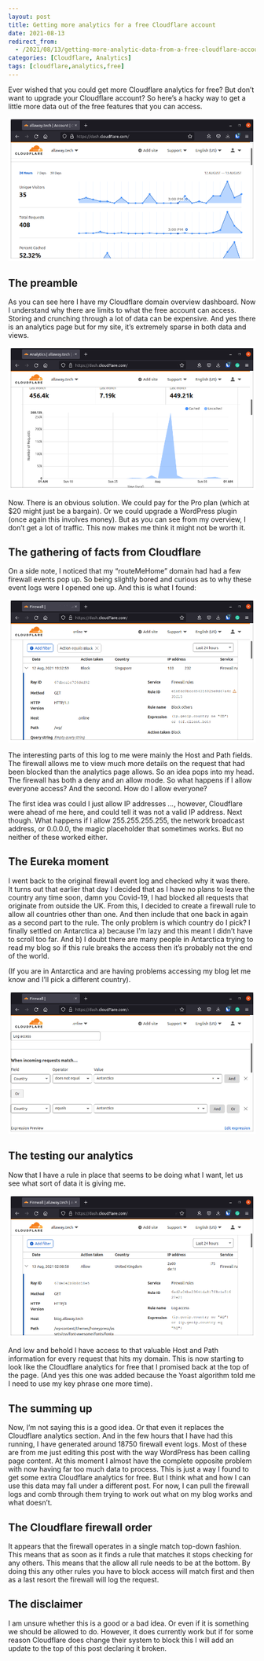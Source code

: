 ```yaml
---
layout: post
title: Getting more analytics for a free Cloudflare account
date: 2021-08-13
redirect_from:
  - /2021/08/13/getting-more-analytic-data-from-a-free-cloudflare-account/
categories: [Cloudflare, Analytics]
tags: [cloudflare,analytics,free]
---
```

Ever wished that you could get more Cloudflare analytics for free? But don’t want to upgrade your Cloudflare account? So here’s a hacky way to get a little more data out of the free features that you can access.

![Cloudflare domain overview dashboard](/media/posts/images/2021-08-13-cloudflare/Screenshot-from-2021-08-13-01-19-50.png)

## The preamble
As you can see here I have my Cloudflare domain overview dashboard. Now I understand why there are limits to what the free account can access. Storing and crunching through a lot of data can be expensive. And yes there is an analytics page but for my site, it’s extremely sparse in both data and views.

![Cloudflare analytics dash](/media/posts/images/2021-08-13-cloudflare/Screenshot-from-2021-08-13-01-26-05.png)

Now. There is an obvious solution. We could pay for the Pro plan (which at $20 might just be a bargain). Or we could upgrade a WordPress plugin (once again this involves money). But as you can see from my overview, I don’t get a lot of traffic. This now makes me think it might not be worth it.

## The gathering of facts from Cloudflare
On a side note, I noticed that my “routeMeHome” domain had had a few firewall events pop up. So being slightly bored and curious as to why these event logs were I opened one up. And this is what I found:

![Cloudflare firewall event log](/media/posts/images/2021-08-13-cloudflare/Screenshot-from-2021-08-13-01-36-35-1.png)

The interesting parts of this log to me were mainly the Host and Path fields. The firewall allows me to view much more details on the request that had been blocked than the analytics page allows. So an idea pops into my head. The firewall has both a deny and an allow mode. So what happens if I allow everyone access? And the second. How do I allow everyone?

The first idea was could I just allow IP addresses *.*.*.*, however, Cloudflare were ahead of me here, and could tell it was not a valid IP address. Next though. What happens if I allow 255.255.255.255, the network broadcast address, or 0.0.0.0, the magic placeholder that sometimes works. But no neither of these worked either.

## The Eureka moment
I went back to the original firewall event log and checked why it was there. It turns out that earlier that day I decided that as I have no plans to leave the country any time soon, damn you Covid-19, I had blocked all requests that originate from outside the UK. From this, I decided to create a firewall rule to allow all countries other than one. And then include that one back in again as a second part to the rule. The only problem is which country do I pick? I finally settled on Antarctica a) because I’m lazy and this meant I didn’t have to scroll too far. And b) I doubt there are many people in Antarctica trying to read my blog so if this rule breaks the access then it’s probably not the end of the world.

(If you are in Antarctica and are having problems accessing my blog let me know and I’ll pick a different country).

![A Cloudflare firewall rule allowing all countries to access my blog](/media/posts/images/2021-08-13-cloudflare/Screenshot-from-2021-08-13-02-00-37-1.png)

## The testing our analytics
Now that I have a rule in place that seems to be doing what I want, let us see what sort of data it is giving me.

![A Cloudflare allow firewall event log showing us Host and Path information](/media/posts/images/2021-08-13-cloudflare/Screenshot-from-2021-08-13-02-09-23.png)

And low and behold I have access to that valuable Host and Path information for every request that hits my domain. This is now starting to look like the Cloudflare analytics for free that I promised back at the top of the page. (And yes this one was added because the Yoast algorithm told me I need to use my key phrase one more time).

## The summing up
Now, I’m not saying this is a good idea. Or that even it replaces the Cloudflare analytics section. And in the few hours that I have had this running, I have generated around 18750 firewall event logs. Most of these are from me just editing this post with the way WordPress has been calling page content. At this moment I almost have the complete opposite problem with now having far too much data to process. This is just a way I found to get some extra Cloudflare analytics for free. But I think what and how I can use this data may fall under a different post. For now, I can pull the firewall logs and comb through them trying to work out what on my blog works and what doesn’t.

## The Cloudflare firewall order
It appears that the firewall operates in a single match top-down fashion. This means that as soon as it finds a rule that matches it stops checking for any others. This means that the allow all rule needs to be at the bottom. By doing this any other rules you have to block access will match first and then as a last resort the firewall will log the request.

## The disclaimer
I am unsure whether this is a good or a bad idea. Or even if it is something we should be allowed to do. However, it does currently work but if for some reason Cloudflare does change their system to block this I will add an update to the top of this post declaring it broken.
